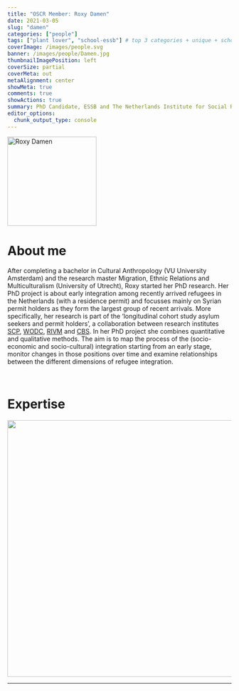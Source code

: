 ```yaml
---
title: "OSCR Member: Roxy Damen"
date: 2021-03-05
slug: "damen"
categories: ["people"]
tags: ["plant lover", "school-essb"] # top 3 categories + unique + school
coverImage: /images/people.svg
banner: /images/people/Damen.jpg
thumbnailImagePosition: left
coverSize: partial
coverMeta: out
metaAlignment: center
showMeta: true
comments: true
showActions: true
summary: PhD Candidate, ESSB and The Netherlands Institute for Social Research
editor_options: 
  chunk_output_type: console
---
```


<!-- EMAIL -->
<p>
  <a href="mailto:damen@essb.eur.nl">
  <img border="0" alt="Roxy Damen" src="/images/people/Damen.jpg" width="200" height="200" align="center">
  </a>
</p>


<p align="center">
<!--  CV
  <a href="" class="fa-solid fa-file" style="color:#000000;">
  </a> -->

<!-- TWITTER   
  <a href="" class="fa-brands fa-x-twitter" style="color:#000000;">
  </a>   -->


<!-- GOOGLE SCHOLAR
  <a href="" class="fa-brands fa-google-scholar" style="color:#000000;">
  </a>
  -->
  
<!-- RESEARCHGATE -->
  <a href="https://www.researchgate.net/profile/Roxy-Damen" class="fa-brands fa-researchgate" style="color:#000000;">
  </a>

  
<!-- LINKEDIN -->
  <a href="https://www.linkedin.com/in/roxy-damen/" class="fa-brands fa-linkedin" style="color:#000000;">
  </a> 
  
  <!-- ORCID   -->
  <a href="https://orcid.org/0000-0003-1250-3978" class="fa-brands fa-orcid" style="color:#000000;">
  </a>  

<!-- PERSONAL WEBSITE 
  <a href="" class="fa-solid fa-link" style="color:#000000;">
  </a> -->

<!-- GITHUB 
  <a href="" class="fa-brands fa-github" style="color:#000000;"> 
  </a> -->
</p>


# About me

After completing a bachelor in Cultural Anthropology (VU University Amsterdam) and the research master Migration, Ethnic Relations and Multiculturalism (University of Utrecht), Roxy started her PhD research. Her PhD project is about early integration among recently arrived refugees in the Netherlands (with a residence permit) and focusses mainly on Syrian permit holders as they form the largest group of recent arrivals. More specifically, her research is part of the ‘longitudinal cohort study asylum seekers and permit holders’, a collaboration between research institutes [SCP](https://english.scp.nl/), [WODC](https://www.wodc.nl/), [RIVM](https://www.rivm.nl/) and [CBS](https://www.cbs.nl/). In her PhD project she combines quantitative and qualitative methods. The aim is to map the process of the (socio-economic and socio-cultural) integration starting from an early stage, monitor changes in those positions over time and examine relationships between the different dimensions of refugee integration.

<BR>

# Expertise

<img src="{{< blogdown/postref >}}index_files/figure-html/radarPlot-1.png" width="576" />

***



